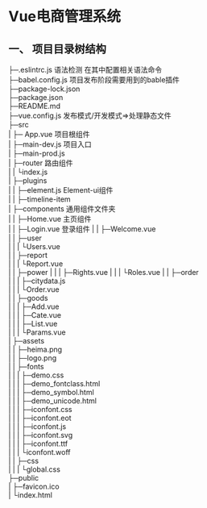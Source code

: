 # Vue电商管理系统

## 一、 项目目录树结构

├─.eslintrc.js        语法检测 在其中配置相关语法命令  
├─babel.config.js		  项目发布阶段需要用到的bable插件  
├─package-lock.json  
├─package.json  
├─README.md  
├─vue.config.js       发布模式/开发模式=>处理静态文件  
├─src  
|		  ├─ App.vue            项目根组件  
|		  ├─main-dev.js         项目入口  
|		  ├─main-prod.js  
|		  ├─router              路由组件  
|		  |		   └index.js  
|		  ├─plugins						  
|		  |		    ├─element.js			   Element-ui组件  
|		  |		    ├─timeline-item  
|		  ├─components					    通用组件文件夹  
|		  |		     ├─Home.vue			  主页组件  
|		  |		     ├─Login.vue			   登录组件 
|		  |		     ├─Welcome.vue  
|		  |		     ├─user  
|		  |		     |		  └Users.vue  
|		  |		     ├─report  
|		  |		     |		   └Report.vue  
|		  |		     ├─power
|		  |		     |		   ├─Rights.vue
|		  |		     |		   └Roles.vue
|		  |		     ├─order  
|		  |		     |		   ├─citydata.js  
|		  |		     |		   └Order.vue  
|		  |		     ├─goods  
|		  |		     |		   ├─Add.vue  
|		  |		     |		   ├─Cate.vue  
|		  |		     |		   ├─List.vue  
|		  |		     |		   └Params.vue  
|		  ├─assets  
|		  |		   ├─heima.png  
|		  |		   ├─logo.png  
|		  |		   ├─fonts  
|		  |		   |		   ├─demo.css  
|		  |		   |		   ├─demo_fontclass.html  
|		  |		   |		   ├─demo_symbol.html  
|		  |		   |		   ├─demo_unicode.html  
|		  |		   |		   ├─iconfont.css  
|		  |		   |		   ├─iconfont.eot  
|		  |		   |		   ├─iconfont.js  
|		  |		   |		   ├─iconfont.svg  
|		  |		   |		   ├─iconfont.ttf  
|		  |		   |		   └iconfont.woff  
|		  |		   ├─css  
|		  |		   |		  └global.css  
├─public  
|		   ├─favicon.ico  
|		   └index.html  
